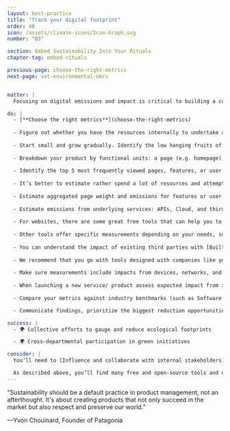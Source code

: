 ```yaml
---
layout: best-practice
title: "Track your digital footprint"
order: 40
icon: /assets/climate-icons/Icon-Graph.svg
number: "03"

section: Embed Sustainability Into Your Rituals
chapter-tag: embed-rituals

previous-page: choose-the-right-metrics
next-page: set-environmental-okrs


matter: |
  Focusing on digital emissions and impact is critical to building a coherent plan to start or accelerate your sustainability journey. Whether you manage a website, a platform or an app, there are different service providers, tools, and platforms to help you measure your impact and build a compelling pathway to sustainability.

do: |
  - [**Choose the right metrics**](choose-the-right-metrics)
  
  - Figure out whether you have the resources internally to undertake an initial audit and ongoing measurement, or if you may need to outsource this phase
  
  - Start small and grow gradually. Identify the low hanging fruits of your product line/supply chain where you have data available.
  
  - Breakdown your product by functional units: a page (e.g. homepage), a user flow, a set of features (e.g. authentication), an API, an AI model, or a squad (e.g. payment)
  
  - Identify the top 5 most frequently viewed pages, features, or user flows and measure their page weight and emissions.
  
  - It’s better to estimate rather spend a lot of resources and attempt to measure accurately. It’s more important to establish a baseline.
  
  - Estimate aggregated page weight and emissions for features or user flows
  
  - Estimate emissions from underlying services: APIs, Cloud, and third parties
  
  - For websites, there are some great free tools that can help you to get started and measure simple web pages, such as [Ecograder](https://ecograder.com/) or [Beacon](https://digitalbeacon.co/). You can also get a Digital Ratings or Score using [Sustainable Web Design](https://sustainablewebdesign.org/digital-carbon-ratings/) or [eco Index](https://www.ecoindex.fr/) - the latter is available only in French.
  
  - Other tools offer specific measurements depending on your needs, such as [CO2.js](https://www.thegreenwebfoundation.org/co2-js/) for websites, apps, and platforms, [Greenframe](https://github.com/marmelab/greenframe-cli) or [Greenspector](https://greenspector.com/) for user scenarios or web and mobile applications, [Step CI](https://stepci.com/) for APIs, or [Cloud Carbon Footprint](https://www.cloudcarbonfootprint.org/) for cloud services
  
  - You can understand the impact of existing third parties with [BuiltWith](https://builtwith.com/) or [Are my third parties green](https://aremythirdpartiesgreen.com/)
  
  - We recommend that you go with tools designed with companies like yours in mind that offer specialized features for your industry. You can consider, for example [fruggr.io](https://www.fruggr.io/), [Verdikt](https://verdikt.io/), [Sopht](https://sopht.com/en/product/), [Resilio](https://resilio-solutions.com/en), or [Greenframe](https://github.com/marmelab/greenframe-cli) if you're ready to invest in a commercial solution
  
  - Make sure measurements include impacts from devices, networks, and data centers across their life cycle (manufacturing, distribution, usage, to end of life)
  
  - When launching a new service/ product assess expected impact from increasing user adoption, including possible rebound effects and the product's true consequences.
  
  - Compare your metrics against industry benchmarks (such as Software Carbon Intensity from the [Green Software Foundation](https://greensoftware.foundation)) or competitors if possible

  - Communicate findings, prioritize the biggest reduction opportunities with your team, and build a roadmap accordingly

success: |
  - 🌍 Collective efforts to gauge and reduce ecological footprints

  - 🌍 Cross-departmental participation in green initiatives

consider: |
  You’ll need to [Influence and collaborate with internal stakeholders](influence-and-collaborate-with-stakeholders) to perform such audits. Learning how to speak to all departments and understanding how everyone would benefit from knowing more about their digital footprint will be key. Consider securing a budget to hire specialists. Convert sustainability metrics into metrics they care about - speed, cost, security, value etc.

  As described above, you’ll find many free and open-source tools and digital-specific carbon accounting companies (this market is growing fast, especially in Europe). Here’s a [list of tools and companies the Green Software Foundation](https://github.com/Green-Software-Foundation/awesome-green-software#web) recommends. We recommend solutions that can be measured on an ongoing basis and ideally provide tailored recommendations for your product or business.
---
```


<div class="bigquote">
"Sustainability should be a default practice in product management, not an afterthought. It's about creating products that not only succeed in the market but also respect and preserve our world.”


</div>
<p>—Yvon Chouinard, Founder of Patagonia</p>
